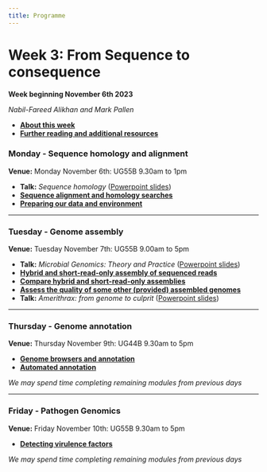 ```yaml
---
title: Programme
---
```


# Week 3: From Sequence to consequence
**Week beginning November 6th 2023**

_Nabil-Fareed Alikhan and Mark Pallen_

* **[About this week](/seq-analysis/about/)**
* **[Further reading and additional resources]({{site.baseurl}}/modules/sequence-analysis/further-reading)**

### Monday - Sequence homology and alignment

**Venue:** Monday November 6th: UG55B 9.30am to 1pm

- **Talk:** _Sequence homology_ ([Powerpoint slides](https://github.com/mmbdtp/mmbdtp.github.io/raw/gh-pages/modules/sequence-analysis/_posts/Sequence%20homology_2023.pptx))
- **[Sequence alignment and homology searches]({{site.baseurl}}/modules/sequence-analysis/sequence-homology/)**
- **[Preparing our data and environment]({{site.baseurl}}/modules/sequence-analysis/download-data/)**

***

### Tuesday - Genome assembly

**Venue:** Tuesday November 7th: UG55B 9.00am to 5pm

- **Talk:** _Microbial Genomics: Theory and Practice_ ([Powerpoint slides](https://github.com/mmbdtp/mmbdtp.github.io/raw/gh-pages/modules/sequence-analysis/_posts/2023_Week%203_Talk_Microbial_genomics.pptx))
- **[Hybrid and short-read-only assembly of sequenced reads]({{site.baseurl}}/modules/sequence-analysis/genome-assembly/)**
- **[Compare hybrid and short-read-only assemblies]({{site.baseurl}}/modules/sequence-analysis/genome-assembly-qc)**
- **[Assess the quality of some other (provided) assembled genomes]({{site.baseurl}}/modules/sequence-analysis/check-qc)**
- **Talk:** _Amerithrax: from genome to culprit_ ([Powerpoint slides](https://github.com/mmbdtp/mmbdtp.github.io/raw/gh-pages/modules/sequence-analysis/_posts/2023_Week%203_Talk_Amerithrax.pptx))

***

### Thursday - Genome annotation

**Venue:** Thursday November 9th: UG44B 9.30am to 5pm

- **[Genome browsers and annotation]({{site.baseurl}}/modules/sequence-analysis/annotation)**
- **[Automated annotation]({{site.baseurl}}/modules/sequence-analysis/auto-annotation)**

_We may spend time completing remaining modules from previous days_

***

### Friday - Pathogen Genomics

**Venue:** Friday November 10th: UG55B 9.30am to 5pm

- **[Detecting virulence factors]({{site.baseurl}}/modules/sequence-analysis/virulence)**

_We may spend time completing remaining modules from previous days_
